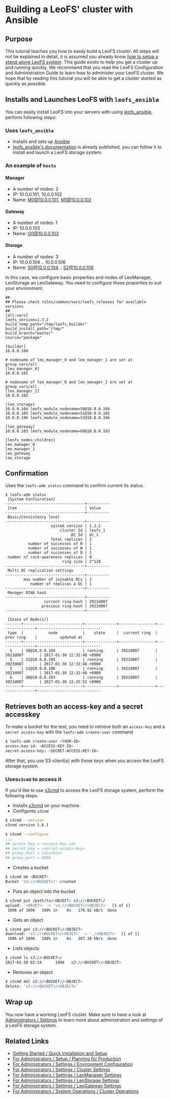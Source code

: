# Building a LeoFS' cluster with Ansible
## Purpose

This tutorial teaches you how to easily build a LeoFS cluster. All steps will not be explained in detail, it is assumed you already know [how to setup a stand-alone LeoFS system](quick.md). This guide exists to help you get a cluster up and running quickly. We recommend that you read the LeoFS Configuration and Administration Guide to learn how to administer your LeoFS cluster. We hope that by reading this tutorial you will be able to get a cluster started as quickly as possible.


## Installs and Launches LeoFS with `leofs_ansible`

You can easily install LeoFS into your servers with using [leofs_ansible](https://github.com/leo-project/leofs_ansible/), perform following steps:

### Uses `leofs_ansible`

* Installs and sets up <a href="https://github.com/ansible/ansible" target="_blank">Ansible</a>
* <a href="https://github.com/leo-project/leofs_ansible/wiki/" target="_blank">leofs_ansible's documentation</a> is already published, you can follow it to install and launch a LeoFS storage system.

### An example of `hosts`
#### Manager

* A number of nodes: 2
* IP: 10.0.0.101, 10.0.0.102
* Name: M0@10.0.0.101, M1@10.0.0.102

#### Gateway

* A number of nodes: 1
* IP: 10.0.0.103
* Name: G0@10.0.0.103

#### Storage

* A number of nodes: 3
* IP: 10.0.0.104 .. 10.0.0.106
* Name: S0@10.0.0.104 .. S2@10.0.0.106

In this case, we configure basic properties and nodes of LeoManager, LeoStorage an LeoGateway. You need to configure those properties to suit your environment.

```text
##
## Please check roles/common/vars/leofs_releases for available versions
##
[all:vars]
leofs_version=1.3.2
build_temp_path="/tmp/leofs_builder"
build_install_path="/tmp/"
build_branch="master"
source="package"

[builder]
10.0.0.100

# nodename of leo_manager_0 and leo_manager_1 are set at group_vars/all
[leo_manager_0]
10.0.0.101

# nodename of leo_manager_0 and leo_manager_1 are set at group_vars/all
[leo_manager_1]
10.0.0.102

[leo_storage]
10.0.0.104 leofs_module_nodename=S0@10.0.0.104
10.0.0.105 leofs_module_nodename=S1@10.0.0.105
10.0.0.106 leofs_module_nodename=S2@10.0.0.106

[leo_gateway]
10.0.0.103 leofs_module_nodename=G0@10.0.0.103

[leofs_nodes:children]
leo_manager_0
leo_manager_1
leo_gateway
leo_storage
```

## Confirmation

Uses the `leofs-adm status` command to confirm current its status.

```
$ leofs-adm status
 [System Confiuration]
-----------------------------------+----------
 Item                              | Value
-----------------------------------+----------
 Basic/Consistency level
-----------------------------------+----------
                    system version | 1.3.2
                        cluster Id | leofs_1
                             DC Id | dc_1
                    Total replicas | 2
          number of successes of R | 1
          number of successes of W | 1
          number of successes of D | 1
 number of rack-awareness replicas | 0
                         ring size | 2^128
-----------------------------------+----------
 Multi DC replication settings
-----------------------------------+----------
        max number of joinable DCs | 2
           number of replicas a DC | 1
-----------------------------------+----------
 Manager RING hash
-----------------------------------+----------
                 current ring-hash | 3923d007
                previous ring-hash | 3923d007
-----------------------------------+----------

 [State of Node(s)]
-------+--------------------------+--------------+----------------+----------------+----------------------------
 type  |           node           |    state     |  current ring  |   prev ring    |          updated at
-------+--------------------------+--------------+----------------+----------------+----------------------------
  S    | S0@10.0.0.104            | running      | 3923d007       | 3923d007       | 2017-01-30 12:32:48 +0900
  S    | S1@10.0.0.105            | running      | 3923d007       | 3923d007       | 2017-01-30 12:32:48 +0900
  S    | S2@10.0.0.106            | running      | 3923d007       | 3923d007       | 2017-01-30 12:32:48 +0900
  G    | G0@10.0.0.103            | running      | 3923d007       | 3923d007       | 2017-01-30 12:32:52 +0900
-------+--------------------------+--------------+----------------+----------------+----------------------------
```

## Retrieves both an access-key and a secret accesskey

To make a bucket for the test, you need to retrieve both an `access-key` and a `secret access-key` with the `leofs-adm create-user` command

```bash
$ leofs-adm create-user <YOUR-ID>
access-key-id: <ACCESS-KEY-ID>
secret-access-key: <SECRET-ACCESS-KEY-ID>
```

After that, you use S3-client(s) with those keys when you access the LeoFS storage system.

### Uses`s3cmd` to access it

If you'd like to use <a href="http://s3tools.org/s3cmd" target="_blank">s3cmd</a> to access the LeoFS storage system, perform the following steps:

* Installs <a href="http://s3tools.org/s3cmd" target="_blank">s3cmd</a> on your machine
* Configures `s3cmd`

```bash
$ s3cmd --version
s3cmd version 1.6.1

$ s3cmd --configure
...
## access_key = <access-key-id>
## secret_key = <secret-access-key>
## proxy_host = localhost
## proxy_port = 8080
```

* Creates a bucket

```bash
$ s3cmd mb <BUCKET>
Bucket 's3://<BUCKET>/' created
```

* Puts an object into the bucket

```bash
$ s3cmd put /path/to/<OBJECT> s3://<BUCKET>/
upload: '<OBJET>' -> 's3://<BUCKET>/<OBJECT>'  [1 of 1]
 1096 of 1096   100% in    0s   170.92 kB/s  done
```

* Gets an object

```bash
$ s3cmd get s3://<BUCKET>/<OBJECT>
download: 's3://<BUCKET>/<OBJET>' -> './<OBJECT>'  [1 of 1]
 1096 of 1096   100% in    0s   307.38 kB/s  done
```

* Lists objects

```bash
$ s3cmd ls s3://<BUCKET>/
2017-01-30 02:24      1096   s3://<BUCKET>/<OBJECT>
```

* Removes an object

```bash
$ s3cmd del s3://<BUCKET>/<OBJECT>
delete: 's3://<BUCKET>/<OBJECT>'
```

## Wrap up

You now have a working LeoFS cluster. Make sure to have a look at [Administrators / Settings]() to learn more about administration and settings of a LeoFS storage system.

## Related Links

- [Getting Started / Quick Installation and Setup](quick.md)
- [For Administrators / Setup / Planning for Production](/admin/setup/planning_for_production.md)
- [For Administrators / Settings / Environment Configuration](/admin/settings/environment_config.md)
- [For Administrators / Settings / Cluster Settings](/admin/settings/cluster.md)
- [For Administrators / Settings / LeoManager Settings](/admin/settings/leo_manager.md)
- [For Administrators / Settings / LeoStorage Settings](/admin/settings/leo_storage.md)
- [For Administrators / Settings / LeoGateway Settings](/admin/settings/leo_gateway.md)
- [For Administrators / System Operations / Cluster Operations](/admin/system_operations/cluster.md)